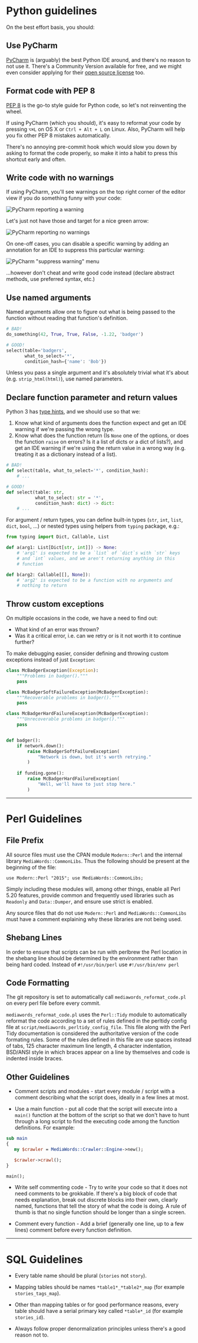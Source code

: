 # Python guidelines

On the best effort basis, you should:


## Use PyCharm

[PyCharm](https://www.jetbrains.com/pycharm/) is (arguably) the best Python IDE around, and there's no reason to not use it. There's a Community Version available for free, and we might even consider applying for their [open source license](https://www.jetbrains.com/buy/opensource/) too.


## Format code with PEP 8

[PEP 8](https://www.python.org/dev/peps/pep-0008/) is the go-to style guide for Python code, so let's not reinventing the wheel.

If using PyCharm (which you should), it's easy to reformat your code by pressing `⌥⌘L` on OS X or `Ctrl + Alt + L` on Linux. Also, PyCharm will help you fix other PEP 8 mistakes automatically.

There's no annoying pre-commit hook which would slow you down by asking to format the code properly, so make it into a habit to press this shortcut early and often.


## Write code with no warnings

If using PyCharm, you'll see warnings on the top right corner of the editor view if you do something funny with your code:

![PyCharm reporting a warning](coding_guidelines/pycharm-warning.png)

Let's just not have those and target for a nice green arrow:

![PyCharm reporting no warnings](coding_guidelines/pycharm-no-warnings.png)

On one-off cases, you can disable a specific warning by adding an annotation for an IDE to suppress this particular warning:

![PyCharm "suppress warning" menu](coding_guidelines/pycharm-suppress-warning.png)

...however don't cheat and write good code instead (declare abstract methods, use preferred syntax, etc.)


## Use named arguments

Named arguments allow one to figure out what is being passed to the function without reading that function's definition.

```python
# BAD!
do_something(42, True, True, False, -1.22, 'badger')
```

```python
# GOOD!
select(table='badgers',
       what_to_select='*',
       condition_hash={'name': 'Bob'})
```

Unless you pass a single argument and it's absolutely trivial what it's about (e.g. `strip_html(html)`), use named parameters.


## Declare function parameter and return values

Python 3 has [type hints](https://docs.python.org/3/library/typing.html), and we should use so that we:

1. Know what kind of arguments does the function expect and get an IDE warning if we're passing the wrong type.
2. Know what does the function return (Is `None` one of the options, or does the function `raise` on errors? Is it a list of dicts or a dict of lists?), and get an IDE warning if we're using the return value in a wrong way (e.g. treating it as a dictionary instead of a list).

```python
# BAD!
def select(table, what_to_select='*', condition_hash):
	# ...
```

```python
# GOOD!
def select(table: str,
           what_to_select: str = '*',
           condition_hash: dict) -> dict:
	# ...
```

For argument / return types, you can define built-in types (`str`, `int`, `list`, `dict`, `bool`, ...) or nested types using helpers from `typing` package, e.g.:

```python
from typing import Dict, Callable, List

def a(arg1: List[Dict[str, int]]) -> None:
	# 'arg1' is expected to be a `list` of `dict`s with `str` keys
	# and `int` values, and we aren't returning anything in this
	# function

def b(arg2: Callable[[], None]):
	# 'arg2' is expected to be a function with no arguments and
	# nothing to return
```


## Throw custom exceptions

On multiple occasions in the code, we have a need to find out:

* What kind of an error was thrown?
* Was it a critical error, i.e. can we retry or is it not worth it to continue further?

To make debugging easier, consider defining and throwing custom exceptions instead of just `Exception`:

```python
class McBadgerException(Exception):
	"""Problems in badger()."""
	pass

class McBadgerSoftFailureException(McBadgerException):
	"""Recoverable problems in badger()."""
	pass

class McBadgerHardFailureException(McBadgerException):
	"""Unrecoverable problems in badger()."""
	pass


def badger():
	if network.down():
		raise McBadgerSoftFailureException(
			"Network is down, but it's worth retrying."
		)
	
	if funding.gone():
		raise McBadgerHardFailureException(
			"Well, we'll have to just stop here."
		)
```

----

# Perl Guidelines

## File Prefix

All source files must use the CPAN module `Modern::Perl` and the internal library `MediaWords::CommonLibs`. Thus the
following should be present at the beginning of the file:

    use Modern::Perl "2015"; use MediaWords::CommonLibs;

Simply including these modules will, among other things, enable all Perl 5.20 features, provide common and frequently
used libraries such as `Readonly` and `Data::Dumper`, and ensure use strict is enabled.

Any source files that do not use `Modern::Perl` and `MediaWords::CommonLibs` must have a comment explaining why these
libraries are not being used.

## Shebang Lines

In order to ensure that scripts can be run with perlbrew the Perl location in the shebang line should be determined by
the environment rather than being hard coded. Instead of `#!/usr/bin/perl` use `#!/usr/bin/env perl`

## Code Formatting

The git repository is set to automatically call `mediawords_reformat_code.pl` on every perl file before every commit.

`mediawords_reformat_code.pl` uses the `Perl::Tidy` module to automatically reformat the code according to a set of
rules defined in the perltidy config file at `script/mediawords_perltidy_config_file`. This file along with the Perl
Tidy documentation is considered the authoritative version of the code formating rules. Some of the rules defined in
this file are use spaces instead of tabs, 125 character maximum line length, 4 character indentation, BSD/ANSI style in
which braces appear on a line by themselves and code is indented inside braces.

## Other Guidelines

* Comment scripts and modules - start every module / script with a comment describing what the script does, ideally
in a few lines at most.

* Use a main function - put all code that the script will execute into a `main()` function at the bottom of the script
so that we don't have to hunt through a long script to find the executing code among the function definitions. For
example:

```perl
sub main
{
   my $crawler = MediaWords::Crawler::Engine->new();

   $crawler->crawl();
}

main();
```

* Write self commenting code - Try to write your code so that it does not need comments to be grokkable. If there's a
big block of code that needs explanation, break out discrete blocks into their own, clearly named, functions that tell
the story of what the code is doing. A rule of thumb is that no single function should be longer than a single screen.

* Comment every function - Add a brief (generally one line, up to a few lines) comment before every function definition.

----

# SQL Guidelines

* Every table name should be plural (`stories` not `story`).

* Mapping tables should be names `*table1*_*table2*_map` (for example `stories_tags_map`).

* Other than mapping tables or for good performance reasons, every table should have a serial primary key called `*table*_id` (for example `stories_id`).

* Always follow proper denormalization principles unless there's a good reason not to.
